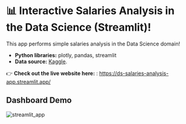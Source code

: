 # 📊 Interactive Salaries Analysis in the Data Science (Streamlit)!

This app performs simple salaries analysis in the Data Science domain!
* **Python libraries:** plotly, pandas, streamlit
* **Data source:** [Kaggle](https://www.kaggle.com/datasets/ruchi798/data-science-job-salaries/download?datasetVersionNumber=1).

👉 **Check out the live website here:** :
https://ds-salaries-analysis-app.streamlit.app/

## Dashboard Demo
![ streamlit_app](details/streamlit_app.gif)
